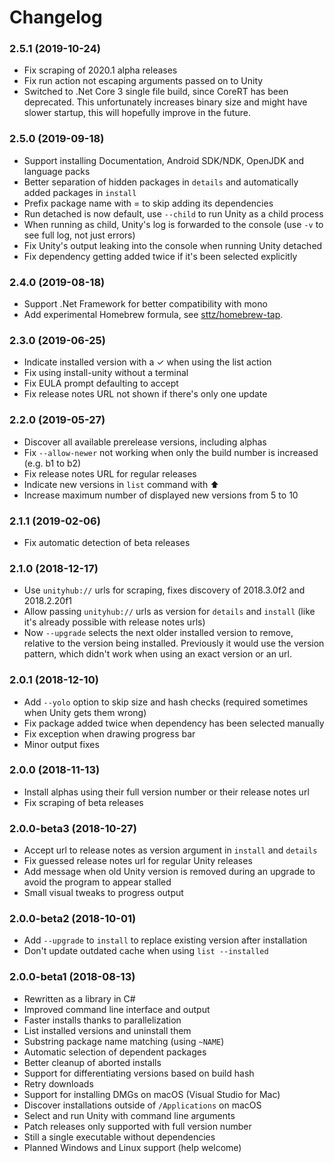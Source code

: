 # Changelog

### 2.5.1 (2019-10-24)
* Fix scraping of 2020.1 alpha releases
* Fix run action not escaping arguments passed on to Unity
* Switched to .Net Core 3 single file build, since CoreRT has been deprecated. This unfortunately increases binary size and might have slower startup, this will hopefully improve in the future.

### 2.5.0 (2019-09-18)
* Support installing Documentation, Android SDK/NDK, OpenJDK and language packs
* Better separation of hidden packages in `details` and automatically added packages in `install`
* Prefix package name with = to skip adding its dependencies
* Run detached is now default, use `--child` to run Unity as a child process
* When running as child, Unity's log is forwarded to the console (use `-v` to see full log, not just errors)
* Fix Unity's output leaking into the console when running Unity detached
* Fix dependency getting added twice if it's been selected explicitly

### 2.4.0 (2019-08-18)
* Support .Net Framework for better compatibility with mono
* Add experimental Homebrew formula, see [sttz/homebrew-tap](https://github.com/sttz/homebrew-tap).

### 2.3.0 (2019-06-25)

* Indicate installed version with a ✓︎ when using the list action
* Fix using install-unity without a terminal
* Fix EULA prompt defaulting to accept
* Fix release notes URL not shown if there's only one update

### 2.2.0 (2019-05-27)

* Discover all available prerelease versions, including alphas
* Fix `--allow-newer` not working when only the build number is increased (e.g. b1 to b2)
* Fix release notes URL for regular releases
* Indicate new versions in `list` command with ⬆︎
* Increase maximum number of displayed new versions from 5 to 10

### 2.1.1 (2019-02-06)

* Fix automatic detection of beta releases

### 2.1.0 (2018-12-17)

* Use `unityhub://` urls for scraping, fixes discovery of 2018.3.0f2 and 2018.2.20f1
* Allow passing `unityhub://` urls as version for `details` and `install` (like it's already possible with release notes urls)
* Now `--upgrade` selects the next older installed version to remove, relative to the version being installed. Previously it would use the version pattern, which didn't work when using an exact version or an url.

### 2.0.1 (2018-12-10)

* Add `--yolo` option to skip size and hash checks (required sometimes when Unity gets them wrong)
* Fix package added twice when dependency has been selected manually
* Fix exception when drawing progress bar
* Minor output fixes

### 2.0.0 (2018-11-13)

* Install alphas using their full version number or their release notes url
* Fix scraping of beta releases

### 2.0.0-beta3 (2018-10-27)

* Accept url to release notes as version argument in `install` and `details`
* Fix guessed release notes url for regular Unity releases
* Add message when old Unity version is removed during an upgrade to avoid the program to appear stalled
* Small visual tweaks to progress output

### 2.0.0-beta2 (2018-10-01)

* Add `--upgrade` to `install` to replace existing version after installation
* Don't update outdated cache when using `list --installed`

### 2.0.0-beta1 (2018-08-13)

* Rewritten as a library in C#
* Improved command line interface and output
* Faster installs thanks to parallelization
* List installed versions and uninstall them
* Substring package name matching (using `~NAME`)
* Automatic selection of dependent packages
* Better cleanup of aborted installs
* Support for differentiating versions based on build hash
* Retry downloads
* Support for installing DMGs on macOS (Visual Studio for Mac)
* Discover installations outside of `/Applications` on macOS
* Select and run Unity with command line arguments
* Patch releases only supported with full version number
* Still a single executable without dependencies
* Planned Windows and Linux support (help welcome)
